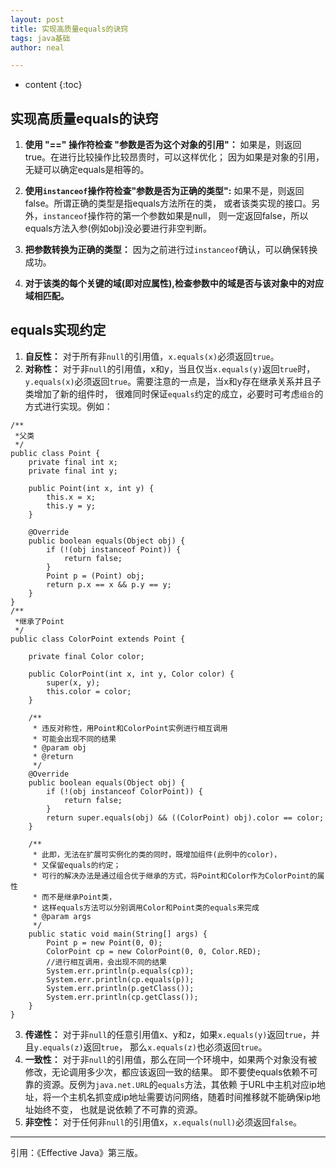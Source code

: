 ```yaml
---
layout: post
title: 实现高质量equals的诀窍
tags: java基础
author: neal

---
```

* content
{:toc}

## 实现高质量equals的诀窍
1. **使用 "==" 操作符检查 "参数是否为这个对象的引用"：**
如果是，则返回true。在进行比较操作比较昂贵时，可以这样优化；
因为如果是对象的引用，无疑可以确定equals是相等的。
2. **使用`instanceof`操作符检查"参数是否为正确的类型":**
如果不是，则返回false。所谓正确的类型是指equals方法所在的类，
或者该类实现的接口。另外，`instanceof`操作符的第一个参数如果是null，
则一定返回false，所以equals方法入参(例如obj)没必要进行非空判断。




3. **把参数转换为正确的类型：**
因为之前进行过`instanceof`确认，可以确保转换成功。
4. **对于该类的每个关键的域(即对应属性),检查参数中的域是否与该对象中的对应域相匹配。**

## equals实现约定
1. **自反性：**
对于所有非`null`的引用值，`x.equals(x)`必须返回`true`。
2. **对称性：**
对于非`null`的引用值，x和y，当且仅当`x.equals(y)`返回`true`时，
`y.equals(x)`必须返回`true`。需要注意的一点是，当x和y存在继承关系并且子类增加了新的组件时，
很难同时保证`equals`约定的成立，必要时可考虑`组合`的方式进行实现。例如：
```
/**
 *父类
 */
public class Point {
    private final int x;
    private final int y;

    public Point(int x, int y) {
        this.x = x;
        this.y = y;
    }

    @Override
    public boolean equals(Object obj) {
        if (!(obj instanceof Point)) {
            return false;
        }
        Point p = (Point) obj;
        return p.x == x && p.y == y;
    }
}
/**
 *继承了Point
 */
public class ColorPoint extends Point {

    private final Color color;

    public ColorPoint(int x, int y, Color color) {
        super(x, y);
        this.color = color;
    }

    /**
     * 违反对称性，用Point和ColorPoint实例进行相互调用
     * 可能会出现不同的结果
     * @param obj
     * @return
     */
    @Override
    public boolean equals(Object obj) {
        if (!(obj instanceof ColorPoint)) {
            return false;
        }
        return super.equals(obj) && ((ColorPoint) obj).color == color;
    }

    /**
     * 此即，无法在扩展可实例化的类的同时，既增加组件(此例中的color)，
     * 又保留equals的约定；
     * 可行的解决办法是通过组合优于继承的方式，将Point和Color作为ColorPoint的属性
     * 而不是继承Point类，
     * 这样equals方法可以分别调用Color和Point类的equals来完成
     * @param args
     */
    public static void main(String[] args) {
        Point p = new Point(0, 0);
        ColorPoint cp = new ColorPoint(0, 0, Color.RED);
        //进行相互调用，会出现不同的结果
        System.err.println(p.equals(cp));
        System.err.println(cp.equals(p));
        System.err.println(p.getClass());
        System.err.println(cp.getClass());
    }
}
```
3. **传递性：**
对于非`null`的任意引用值x、y和z，如果`x.equals(y)`返回`true`，并且`y.equals(z)`返回`true`，
那么`x.equals(z)`也必须返回`true`。
4. **一致性：**
对于非`null`的引用值，那么在同一个环境中，如果两个对象没有被修改，无论调用多少次，都应该返回一致的结果。
即不要使equals依赖不可靠的资源。反例为`java.net.URL`的`equals`方法，其依赖
于URL中主机对应ip地址，将一个主机名抓变成ip地址需要访问网络，随着时间推移就不能确保ip地址始终不变，
也就是说依赖了不可靠的资源。
5. **非空性：**
对于任何非`null`的引用值x，`x.equals(null)`必须返回`false`。

---
引用：《Effective Java》第三版。



